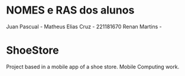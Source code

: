 # NOMES e RAS dos alunos
Juan Pascual - 
Matheus Elias Cruz - 221181670
Renan Martins - 


# ShoeStore
Project based in a mobile app of a shoe store. Mobile Computing work.
